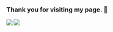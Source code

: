 ### Thank you for visiting my page. 👋

<a href="https://github.com/bake0937/">
  <img align="left" src="https://github-readme-stats.vercel.app/api/top-langs/?username=K-taiga" />
</a>
<a href="https://github.com/bake0937/">
  <img align="left" src="https://github-readme-stats.vercel.app/api?username=K-taiga&count_private=true&show_icons=true" />
</a>

<!--
**K-taiga/K-taiga** is a ✨ _special_ ✨ repository because its `README.md` (this file) appears on your GitHub profile.

Here are some ideas to get you started:

- 🔭 I’m currently working on ...
- 🌱 I’m currently learning ...
- 👯 I’m looking to collaborate on ...
- 🤔 I’m looking for help with ...
- 💬 Ask me about ...
- 📫 How to reach me: ...
- 😄 Pronouns: ...
- ⚡ Fun fact: ...
-->
